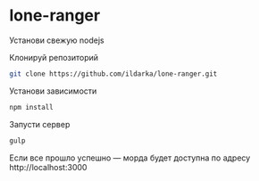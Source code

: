# lone-ranger

Установи свежую nodejs

Клонируй репозиторий 
```bash
git clone https://github.com/ildarka/lone-ranger.git
```

Установи зависимости
```bash
npm install
```

Запусти сервер
```bash
gulp
```

Если все прошло успешно — морда будет доступна по адресу
http://localhost:3000